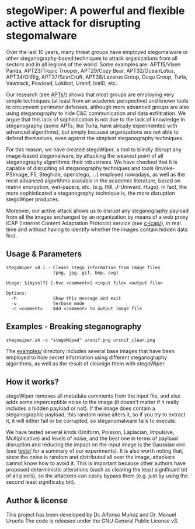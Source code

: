 # stegoWiper: A powerful and flexible active attack for disrupting stegomalware

Over the last 10 years, many threat groups have employed stegomalware or other steganography-based techniques to attack organizations from all sectors and in all regions of the world. Some examples are: APT15/Vixen Panda, APT23/Tropic Trooper, APT29/Cozy Bear, APT32/OceanLotus, APT34/OilRig, APT37/ScarCruft, APT38/Lazarus Group, Duqu Group, Turla, Vawtrack, Powload, Lokibot, Ursnif, IceID, etc.

Our research (see [APTs/](APTs/)) shows that most groups are employing very simple techniques (at least from an academic perspective) and known tools to circumvent perimeter defenses, although more advanced groups are also using steganography to hide C&C communication and data exfiltration. We argue that this lack of sophistication is not due to the lack of knowledge in steganography (some APTs, like Turla, have already experimented with advanced algorithms), but simply because organizations are not able to defend themselves, even against the simplest steganography techniques.

For this reason, we have created stegoWiper, a tool to blindly disrupt any image-based stegomalware, by attacking the weakest point of all steganography algorithms: their robustness. We have checked that it is capable of disrupting all steganography techniques and tools (Invoke-PSImage, F5, Steghide, openstego, ...) employed nowadays, as well as the most advanced algorithms available in the academic literature, based on matrix encryption, wet-papers, etc. (e.g. Hill, J-Uniward, Hugo). In fact, the more sophisticated a steganography technique is, the more disruption stegoWiper produces.

Moreover, our active attack allows us to disrupt any steganography payload from all the images exchanged by an organization by means of a web proxy ICAP (Internet Content Adaptation Protocol) service (see [c-icap/](c-icap/)), in real time and without having to identify whether the images contain hidden data first.


## Usage & Parameters

```
stegoWiper v0.1 - Cleans stego information from image files
                  (png, jpg, gif, bmp, svg)

Usage: ${myself} [-hvc <comment>] <input file> <output file>

Options:
  -h              Show this message and exit
  -v              Verbose mode
  -c <comment>    Add <comment> to output image file
```


## Examples - Breaking steganography

```
stegowiper.sh -c "stegoWiped" ursnif.png ursnif_clean.png
```

The [examples/](examples/) directory includes several base images that have been employed to hide secret information using different steganography algorithms, as well as the result of cleanign them with stegoWiper. 


## How it works?

stegoWiper removes all metadata comments from the input file, and also adds some imperceptible noise to the image (it doesn't matter if it really includes a hidden payload or not). If the image does contain a steganographic payload, this random noise alters it, so if you try to extract it, it will either fail or be corrupted, so steganomalware fails to execute.

We have tested several kinds (Uniform, Poisson, Laplacian, Impulsive, Multiplicative) and levels of noise, and the best one in terms of payload disruption and reducing the impact on the input image is the Gaussian one (see [tests/](tests/) for a summary of our experiments). It is also worth noting that, since the noise is random and distributed all over the image, attackers cannot know how to avoid it. This is important because other authors have proposed deterministic alterations (such as clearing the least significant bit of all pixels), so the attackers can easily bypass them (e.g. just by using the second least significaby bit).


## Author & license

This project has been developed by Dr. Alfonso Muñoz and Dr. Manuel Urueña The code is released under the GNU General Public License v3.

